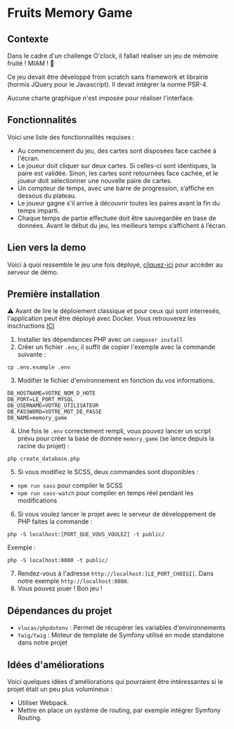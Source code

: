 # Fruits Memory Game

## Contexte
Dans le cadre d'un challenge O'clock, il fallait réaliser un jeu de mémoire fruité ! MIAM ! 🤤

Ce jeu devait être développé from scratch sans framework et librairie (hormis JQuery pour le Javascript). Il devait intégrer la norme PSR-4. 

Aucune charte graphique n'est imposée pour réaliser l'interface.

## Fonctionnalités
Voici une liste des fonctionnalités requises :
- Au commencement du jeu, des cartes sont disposées face cachée à l'écran.
- Le joueur doit cliquer sur deux cartes. Si celles-ci sont identiques, la paire est validée. Sinon, les cartes sont retournées face cachée, et le joueur doit sélectionner une nouvelle paire de cartes.
- Un compteur de temps, avec une barre de progression, s’affiche en dessous du plateau.
- Le joueur gagne s'il arrive à découvrir toutes les paires avant la fin du temps imparti.
- Chaque temps de partie effectuée doit être sauvegardée en base de données. Avant le début du jeu, les meilleurs temps s’affichent à l’écran.

## Lien vers la demo
Voici à quoi ressemble le jeu une fois déployé, [cliquez-ici](https://memorygame.codgency.tech) pour accéder au serveur de démo.

## Première installation
⚠️ Avant de lire le déploiement classique et pour ceux qui sont interresés, l'application peut être déployé avec Docker. Vous retrouverez les insctructions [ICI](https://github.com/flurryyy/memory_game/blob/main/DOCKER.md)
1. Installer les dépendances PHP avec un `composer install`
2. Créer un fichier `.env`, il suffit de copier l'exemple avec la commande suivante :
```
cp .env.example .env
```
3. Modifier le fichier d'environnement en fonction du vos informations.
```
DB_HOSTNAME=VOTRE_NOM_D_HOTE
DB_PORT=LE_PORT_MYSQL
DB_USERNAME=VOTRE_UTILISATEUR
DB_PASSWORD=VOTRE_MOT_DE_PASSE
DB_NAME=memory_game
```
4. Une fois le `.env` correctement rempli, vous pouvez lancer un script prévu pour créer la base de donnée `memory_game` (se lance depuis la racine du projet) :
```
php create_database.php
```
5. Si vous modifiez le SCSS, deux commandes sont disponibles :
- `npm run sass` pour compiler le SCSS
- `npm run sass-watch` pour compiler en temps réel pendant les modifications
6. Si vous voulez lancer le projet avec le serveur de développement de PHP faites la commande :
```
php -S localhost:[PORT_QUE_VOUS_VOULEZ] -t public/
```
Exemple : 
```
php -S localhost:8080 -t public/
```
7. Rendez-vous à l'adresse `http://localhost:[LE_PORT_CHOISI]`. Dans notre exemple `http://localhost:8080`.
8. Vous pouvez jouer ! Bon jeu !

## Dépendances du projet
- `vlucas/phpdotenv` : Permet de récupérer les variables d'environnements
- `twig/twig` : Moteur de template de Symfony utilisé en mode standalone dans notre projet

## Idées d'améliorations
Voici quelques idées d'améliorations qui pourraient être intéressantes si le projet était un peu plus volumineux :
- Utiliser Webpack.
- Mettre en place un système de routing, par exemple intégrer Symfony Routing.
